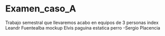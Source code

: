 # Examen_caso_A
Trabajo semestral que llevaremos acabo en equipos de 3 personas
index  Leandr Fuentealba
mockup  Elvis
paguina estatica perro -Sergio Placencia

